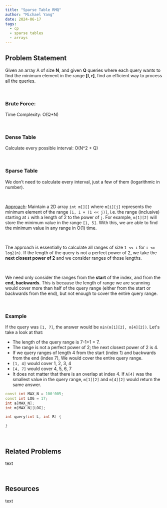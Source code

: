 ```yaml
---
title: "Sparse Table RMQ"
author: "Michael Yang"
date: 2024-06-17
tags:
  - cp
  - sparse tables
  - arrays
---
```


## Problem Statement

Given an array A of size **N**, and given **Q** queries where each query wants to find the minimum element in the range **[l, r]**, find an efficient way to process all the queries.

<br>

### Brute Force:

Time Complexity: O(Q\*N)

<br>

### Dense Table

Calculate every possible interval: O(N^2 + Q)

<br>

### Sparse Table

We don't need to calculate every interval, just a few of them (logarithmic in number).

<br>

<u>Approach</u>: Maintain a 2D array `int m[][]` where `m[i][j]` represents the minimum element of the range `[i, i + (1 << j)]`, i.e. the range (inclusive) starting at `i` with a length of 2 to the power of `j`. For example, `m[1][2]` will store the minimum value in the range `[1, 5]`. With this, we are able to find the minimum value in any range in O(1) time.

<br>

The approach is essentially to calculate all ranges of size `1 << i` for `i <= log2(n)`. If the length of the query is not a perfect power of 2, we take the **next closest power of 2** and we consider ranges of those lengths.

<br>

We need only consider the ranges from the **start** of the index, and from the **end, backwards**. This is because the length of range we are scanning would cover more than half of the query range (either from the start or backwards from the end), but not enough to cover the entire query range.

<br>

### Example

If the query was `[1, 7]`, the answer would be `min(m[1][2], m[4][2])`. Let's take a look at that:

- The length of the query range is 7-1+1 = 7.
- The range is not a perfect power of 2; the next closest power of 2 is 4.
- If we query ranges of length 4 from the start (index 1) and backwards from the end (index 7), We would cover the entire query range.
- `[1, 4]` would cover 1, 2, 3, 4
- `[4, 7]` would cover 4, 5, 6, 7
- It does not matter that there is an overlap at index 4. If `A[4]` was the smallest value in the query range, `m[1][2]` and `m[4][2]` would return the same answer.

```cpp
const int MAX_N = 100'005;
const int LOG = 17;
int a[MAX_N];
int m[MAX_N][LOG];

int query(int L, int R) {

}
```

<br>

## Related Problems

text

<br>

## Resources

text
